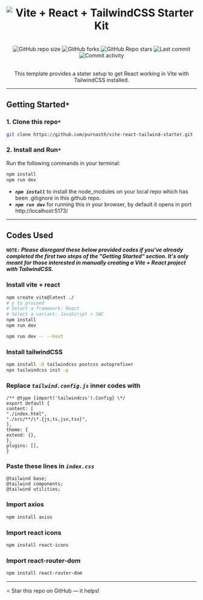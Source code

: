 <h1 align="center">
  <img
      src="https://readme-typing-svg.demolab.com?font=Roboto+Slab&color=9f4bff&size=30&center=true&vCenter=true&width=500&lines=Vite++React++TailwindCSS+Starter+Kit;"
      alt="Vite + React + TailwindCSS Starter Kit"
  />
</h1>
  <br/>

<div align="center">
  <img
    alt="GitHub repo size"
    src="https://img.shields.io/github/repo-size/purnasth/vite-react-tailwind-starter?color=9f4bff&logo=github&style=for-the-badge&logoColor=9f4bff"
  />
  <img
    alt="GitHub forks"
    src="https://img.shields.io/github/forks/purnasth/vite-react-tailwind-starter?color=9f4bff&logo=github&style=for-the-badge&logoColor=9f4bff"
  />
  <img
    alt="GitHub Repo stars"
    src="https://img.shields.io/github/stars/purnasth/vite-react-tailwind-starter?color=9f4bff&logo=github&style=for-the-badge&logoColor=9f4bff"
  />
  <img
    alt="Last commit"
    src="https://img.shields.io/github/last-commit/purnasth/vite-react-tailwind-starter?color=9f4bff&logo=git&logoColor&style=for-the-badge"
  />
  <img
    alt="Commit activity"
    src="https://img.shields.io/github/commit-activity/m/purnasth/vite-react-tailwind-starter?color=9f4bff&logo=git&logoColor&style=for-the-badge"
  />
</div>
<br />

<p align="center">This template provides a stater setup to get React working in Vite with TailwindCSS installed.</p>

---

## Getting Started`*`

### 1. Clone this repo`*`

```sh
git clone https://github.com/purnasth/vite-react-tailwind-starter.git
```

### 2. Install and Run`*`

Run the following commands in your terminal:

```sh
npm install
npm run dev
```

- <b><em>`npm install`</em></b> to install the node_modules on your local repo which has been .gitignore in this github repo.
- <b><em>`npm run dev`</em></b> for running this in your browser, by default it opens in port http://localhost:5173/

---

## Codes Used

<b>`NOTE:`
<em>
Please disregard these below provided codes if you've already completed the first two steps of the "Getting Started" section. It's only meant for those interested in manually creating a Vite + React project with TailwindCSS.
</em>
</b>

### Install vite + react

```sh
npm create vite@latest ./
# y to proceed
# Select a framework: React
# Select a variant: JavaScript + SWC
npm install
npm run dev
```

```sh
npm run dev -- --host
```

### Install tailwindCSS

```sh
npm install -D tailwindcss postcss autoprefixer
npx tailwindcss init -p
```

### Replace <em>`tailwind.config.js`</em> inner codes with

```
/** @type {import('tailwindcss').Config} \*/
export default {
content: [
"./index.html",
"./src/**/\*.{js,ts,jsx,tsx}",
],
theme: {
extend: {},
},
plugins: [],
}
```

### Paste these lines in <em>`index.css`</em>

```
@tailwind base;
@tailwind components;
@tailwind utilities;
```

### Import axios

```sh
npm install axios
```

### Import react icons

```sh
npm install react-icons
```

### Import react-router-dom

```sh
npm install react-router-dom
```

---

<!--

<details>
<summary><h4>Install vite + react</h4></summary>
<br/>
<p>
npm create vite@latest ./
<br/>
Select a framework: React
<br/>
Select a variant: JavaScript + SWC
<br/>
npm install
<br/>
npm run dev
</p>
<br/>
</details>
<details>
<summary><h4>Install tailwindCSS</h4></summary>
<br/>
<p align="center">
npm install -D tailwindcss postcss autoprefixer
<br/>
npx tailwindcss init -p
</p>
<br/>
<br/>
<h4 align="center">Replace tailwind.config.js inner codes with</h4>
<br/>
<p align="center">
/** @type {import('tailwindcss').Config} \*/ <br/>
export default { <br/>
content: [ <br/>
"./index.html", <br/>
"./src/**/\*.{js,ts,jsx,tsx}", <br/>
], <br/>
theme: { <br/>
extend: {}, <br/>
}, <br/>
plugins: [], <br/>
} <br/>
</p>

<br/>
<h4 align="center">Paste these lines in index.css</h4>
<br/>
<br/>
<p align="center">
@tailwind base;<br/>
@tailwind components;<br/>
@tailwind utilities;<br/>
</p>

</details>

<details>
<summary><h4>Import react icons</h4></summary>
<br/>
<p align="center">
npm install react-icons --save</p>

<br/>
</details>

<details>
<summary><h4>Import axios</h4></summary>
<br/>
<p align="center">
npm install axios
</p>

<br/>
</details> -->

⭐ Star this repo on GitHub — it helps!
